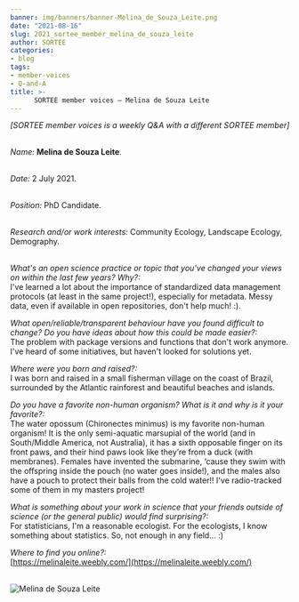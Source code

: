 ```yaml
---
banner: img/banners/banner-Melina_de_Souza_Leite.png
date: "2021-08-16"
slug: 2021_sortee_member_melina_de_souza_leite
author: SORTEE
categories:
- blog
tags:
- member-voices
- Q-and-A
title: >-
      SORTEE member voices – Melina de Souza Leite
---
```



*[SORTEE member voices is a weekly Q&A with a different SORTEE member]*    
&nbsp;
&nbsp;

   _Name:_ **Melina de Souza Leite**.   
&nbsp;

   _Date:_ 2 July 2021.   
&nbsp;

   _Position:_ PhD Candidate.   
&nbsp;

   _Research and/or work interests:_ Community Ecology, Landscape Ecology, Demography.   
&nbsp;

_What's an open science practice or topic that you've changed your views on within the last few years? Why?:_   
I've learned a lot about the importance of standardized data management protocols (at least in the same project!), especially for metadata. Messy data, even if available in open repositories, don't help much! :). 
&nbsp;

_What open/reliable/transparent behaviour have you found difficult to change? Do you have ideas about how this could be made easier?:_   
The problem with package versions and functions that don't work anymore. I've heard of some initiatives, but haven't looked for solutions yet.
&nbsp;

_Where were you born and raised?:_   
I was born and raised in a small fisherman village on the coast of Brazil, surrounded by the Atlantic rainforest and beautiful beaches and islands.
&nbsp;

_Do you have a favorite non-human organism? What is it and why is it your favorite?:_   
The water opossum (Chironectes minimus) is my favorite non-human organism! It is the only semi-aquatic marsupial of the world (and in South/Middle America, not Australia), it has a sixth opposable finger on its front paws, and their hind paws look like they’re from a duck (with membranes). Females have invented the submarine, ‘cause they swim with the offspring inside the pouch (no water goes inside!), and the males also have a pouch to protect their balls from the cold water!! I've radio-tracked some of them in my masters project! 
&nbsp;

_What is something about your work in science that your friends outside of science (or the general public) would find surprising?:_   
For statisticians, I'm a reasonable ecologist. For the ecologists, I know something about statistics. So, not enough in any field... :)
&nbsp;

_Where to find you online?:_   
[https://melinaleite.weebly.com/](https://melinaleite.weebly.com/)   
&nbsp;
&nbsp;


![Melina de Souza Leite](/blog/images/Melina_de_Souza_Leite.png)    
&nbsp;
